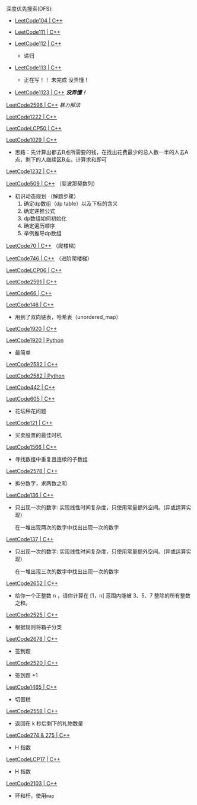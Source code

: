 深度优先搜索(DFS):
- [LeetCode104 | C++](./cpp/LeetCode104/main.cpp)
- [LeetCode111 | C++](./cpp/LeetCode111/main.cpp)
- [LeetCode112 | C++](./cpp/LeetCode112/main.cpp)
    - 递归
- [LeetCode113 | C++](./cpp/LeetCode113/main.cpp)
    - 正在写！！  未完成 没弄懂！

- [LeetCode1123 | C++](./cpp/LeetCode1123/main.cpp)      ***没弄懂！***


[LeetCode2596 | C++](./cpp/LeetCode2596/main.cpp)    *暴力解法*

[LeetCode1222 | C++](./cpp/LeetCode1222/main.cpp)

[LeetCodeLCP50 | C++](./cpp/LeetCodeLCP50/main.cpp)

[LeetCode1029 | C++](./cpp/LeetCode1029/main.cpp)
  - 思路：先计算出都去B点所需要的钱，在找出花费最少的总人数一半的人去A点，剩下的人继续区B点。计算求和即可

[LeetCode1232 | C++](./cpp/LeetCode1232/main.cpp)

[LeetCode509 | C++](./cpp/LeetCode509/main.cpp)   （斐波那契数列）
  - 初识动态规划 （解题步骤）
    1. 确定dp数组（dp table）以及下标的含义
    2. 确定递推公式
    3. dp数组如何初始化
    4. 确定遍历顺序
    5. 举例推导dp数组

[LeetCode70 | C++](./cpp/LeetCode70/main.cpp)   （爬楼梯）

[LeetCode746 | C++](./cpp/LeetCode746/main.cpp)   （进阶爬楼梯）

[LeetCodeLCP06 | C++](./cpp/LeetCodeLCP06/main.cpp)

[LeetCode2591 | C++](./cpp/LeetCode2591/main.cpp)

[LeetCode66 | C++](./cpp/LeetCode66/main.cpp)

[LeetCode146 | C++](./cpp/LeetCode146/main.cpp)
    
- 用到了双向链表，哈希表（unordered_map）

[LeetCode1920 | C++](./cpp/LeetCode1920/main.cpp)

[LeetCode1920 | Python](./python/LeetCode1920/main.py)
    
- 最简单

[LeetCode2582 | C++](./cpp/LeetCode2582/main.cpp)

[LeetCode2582 | Python](./python/LeetCode2582/main.py)

[LeetCode442 | C++](./cpp/LeetCode442/main.cpp)

[LeetCode605 | C++](./cpp/LeetCode605/main.cpp)
 - 花坛种花问题

[LeetCode121 | C++](./cpp/LeetCode121/main.cpp)
 - 买卖股票的最佳时机

[LeetCode1566 | C++](./cpp/LeetCode1566/main.cpp)
 - 寻找数组中重复且连续的子数组

[LeetCode2578 | C++](./cpp/LeetCode2578/main.cpp)
 - 拆分数字，求两数之和

[LeetCode136 | C++](./cpp/LeetCode136/main.cpp)
 - 只出现一次的数字: 实现线性时间复杂度，只使用常量额外空间。(异或运算实现)

    在一堆出现两次的数字中找出出现一次的数字

[LeetCode137 | C++](./cpp/LeetCode137/main.cpp)
 - 只出现一次的数字: 实现线性时间复杂度，只使用常量额外空间。(异或运算实现)
 
    在一堆出现三次的数字中找出出现一次的数字

[LeetCode2652 | C++](./cpp/LeetCode2652/main.cpp)
 - 给你一个正整数 n ，请你计算在 [1，n] 范围内能被 3、5、7 整除的所有整数之和。

[LeetCode2525 | C++](./cpp/LeetCode2525/main.cpp)
 - 根据规则将箱子分类

[LeetCode2678 | C++](./cpp/LeetCode2678/main.cpp)
 - 签到题

[LeetCode2520 | C++](./cpp/LeetCode2520/main.cpp)
 - 签到题 +1

[LeetCode1465 | C++](./cpp/LeetCode1465/main.cpp)
 - 切蛋糕

[LeetCode2558 | C++](./cpp/LeetCode2558/main.cpp)
 - 返回在 k 秒后剩下的礼物数量

[LeetCode274 & 275 | C++](./cpp/LeetCode274/main.cpp)
 - H 指数

[LeetCodeLCP17 | C++](./cpp/LCP17/main.cpp)
- H 指数

[LeetCode2103 | C++](./cpp/LeetCode2103/main.cpp)
- 环和杆，使用``map``
